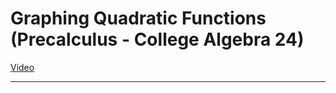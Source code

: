 # Graphing Quadratic Functions (Precalculus - College Algebra 24)

[Video](https://www.youtube.com/watch?v=VH4tzzBVbgA)

---
